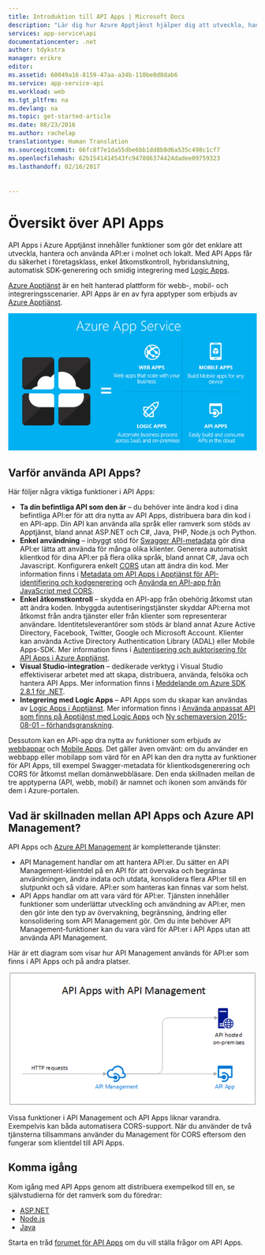 ```yaml
---
title: Introduktion till API Apps | Microsoft Docs
description: "Lär dig hur Azure Apptjänst hjälper dig att utveckla, hantera och använda RESTful-API:er."
services: app-service\api
documentationcenter: .net
author: tdykstra
manager: erikre
editor: 
ms.assetid: 60049a16-8159-47aa-a34b-110be0d8dab6
ms.service: app-service-api
ms.workload: web
ms.tgt_pltfrm: na
ms.devlang: na
ms.topic: get-started-article
ms.date: 08/23/2016
ms.author: rachelap
translationtype: Human Translation
ms.sourcegitcommit: 66fc8f7e1da55dbe6bb1dd8b8d6a535c498c1cf7
ms.openlocfilehash: 62b1541414543fc947886374424dadee09759323
ms.lasthandoff: 02/16/2017


---
```

# <a name="api-apps-overview"></a>Översikt över API Apps
API Apps i Azure Apptjänst innehåller funktioner som gör det enklare att utveckla, hantera och använda API:er i molnet och lokalt. Med API Apps får du säkerhet i företagsklass, enkel åtkomstkontroll, hybridanslutning, automatisk SDK-generering och smidig integrering med [Logic Apps](../logic-apps/logic-apps-what-are-logic-apps.md).

[Azure Apptjänst](../app-service/app-service-value-prop-what-is.md) är en helt hanterad plattform för webb-, mobil- och integreringsscenarier. API Apps är en av fyra apptyper som erbjuds av [Azure Apptjänst](../app-service/app-service-value-prop-what-is.md).

![Apptyper i Azure Apptjänst](./media/app-service-api-apps-why-best-platform/appservicesuite.png)

## <a name="why-use-api-apps"></a>Varför använda API Apps?
Här följer några viktiga funktioner i API Apps:

* **Ta din befintliga API som den är** – du behöver inte ändra kod i dina befintliga API:er för att dra nytta av API Apps, distribuera bara din kod i en API-app. Din API kan använda alla språk eller ramverk som stöds av Apptjänst, bland annat ASP.NET och C#, Java, PHP, Node.js och Python.
* **Enkel användning** – inbyggt stöd för [Swagger API-metadata](http://swagger.io/) gör dina API:er lätta att använda för många olika klienter.  Generera automatiskt klientkod för dina API:er på flera olika språk, bland annat C#, Java och Javascript. Konfigurera enkelt [CORS](app-service-api-cors-consume-javascript.md) utan att ändra din kod. Mer information finns i [Metadata om API Apps i Apptjänst för API-identifiering och kodgenerering](app-service-api-metadata.md) och [Använda en API-app från JavaScript med CORS](app-service-api-cors-consume-javascript.md). 
* **Enkel åtkomstkontroll** – skydda en API-app från obehörig åtkomst utan att ändra koden. Inbyggda autentiseringstjänster skyddar API:erna mot åtkomst från andra tjänster eller från klienter som representerar användare. Identitetsleverantörer som stöds är bland annat Azure Active Directory, Facebook, Twitter, Google och Microsoft Account. Klienter kan använda Active Directory Authentication Library (ADAL) eller Mobile Apps-SDK. Mer information finns i [Autentisering och auktorisering för API Apps i Azure Apptjänst](app-service-api-authentication.md).
* **Visual Studio-integration** – dedikerade verktyg i Visual Studio effektiviserar arbetet med att skapa, distribuera, använda, felsöka och hantera API Apps. Mer information finns i [Meddelande om Azure SDK 2.8.1 för .NET](https://azure.microsoft.com/blog/announcing-azure-sdk-2-8-1-for-net/).
* **Integrering med Logic Apps** – API Apps som du skapar kan användas av [Logic Apps i Apptjänst](../logic-apps/logic-apps-what-are-logic-apps.md).  Mer information finns i [Använda anpassat API som finns på Apptjänst med Logic Apps](../logic-apps/logic-apps-custom-hosted-api.md) och [Ny schemaversion 2015-08-01 –  förhandsgranskning](../logic-apps/logic-apps-schema-2015-08-01.md).

Dessutom kan en API-app dra nytta av funktioner som erbjuds av [webbappar](../app-service-web/app-service-web-overview.md) och [Mobile Apps](../app-service-mobile/app-service-mobile-value-prop.md). Det gäller även omvänt: om du använder en webbapp eller mobilapp som värd för en API kan den dra nytta av funktioner för API Apps, till exempel Swagger-metadata för klientkodsgenerering och CORS för åtkomst mellan domänwebbläsare. Den enda skillnaden mellan de tre apptyperna (API, webb, mobil) är namnet och ikonen som används för dem i Azure-portalen.

## <a name="whats-the-difference-between-api-apps-and-azure-api-management"></a>Vad är skillnaden mellan API Apps och Azure API Management?
API Apps och [Azure API Management](../api-management/api-management-key-concepts.md) är kompletterande tjänster:

* API Management handlar om att hantera API:er. Du sätter en API Management-klientdel på en API för att övervaka och begränsa användningen, ändra indata och utdata, konsolidera flera API:er till en slutpunkt och så vidare. API:er som hanteras kan finnas var som helst.
* API Apps handlar om att vara värd för API:er. Tjänsten innehåller funktioner som underlättar utveckling och användning av API:er, men den gör inte den typ av övervakning, begränsning, ändring eller konsolidering som API Management gör. Om du inte behöver API Management-funktioner kan du vara värd för API:er i API Apps utan att använda API Management.

Här är ett diagram som visar hur API Management används för API:er som finns i API Apps och på andra platser.

![Azure API Management och API Apps](./media/app-service-api-apps-why-best-platform/apia-apim.png)

Vissa funktioner i API Management och API Apps liknar varandra.  Exempelvis kan båda automatisera CORS-support. När du använder de två tjänsterna tillsammans använder du Management för CORS eftersom den fungerar som klientdel till API Apps. 

## <a name="getting-started"></a>Komma igång
Kom igång med API Apps genom att distribuera exempelkod till en, se självstudierna för det ramverk som du föredrar:

* [ASP.NET](app-service-api-dotnet-get-started.md) 
* [Node.js](app-service-api-nodejs-api-app.md) 
* [Java](app-service-api-java-api-app.md) 

Starta en tråd [forumet för API Apps](https://social.msdn.microsoft.com/Forums/en-US/home?forum=AzureAPIApps) om du vill ställa frågor om API Apps. 


